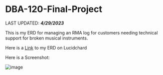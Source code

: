# DBA-120-Final-Project

LAST UPDATED: ***4/29/2023***

This is my ERD for managing an RMA log for customers needing technical support for broken musical instruments.

Here is a [Link](https://lucid.app/lucidchart/9cf21eed-5b4c-4989-abe8-3174e7c8dcda/edit?invitationId=inv_bc31734f-7044-4d3c-a585-61768032b5b7&page=0_0#)
to my ERD on Lucidchard

Here is a Screenshot:

![image](https://user-images.githubusercontent.com/64044958/235311481-da0657ea-b0e8-4eff-b572-48c975255f58.png)
